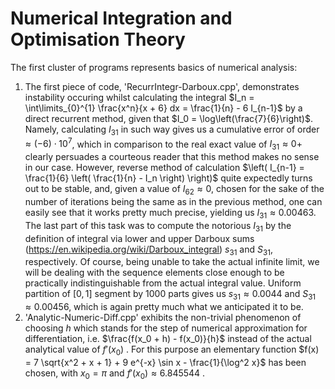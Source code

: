 # Numerical Integration and Optimisation Theory

The first cluster of programs represents basics of numerical analysis:
1. The first piece of code, 'RecurrIntegr-Darboux.cpp', demonstrates instability occuring whilst calculating the integral $I_n = \int\limits_{0}^{1} \frac{x^n}{x + 6} dx = \frac{1}{n} - 6 I_{n-1}$ by a direct recurrent method, given that $I_0 = \log\left(\frac{7}{6}\right)$. Namely, calculating $I_{31}$ in such way gives us a cumulative error of order $\approx (-6)\cdot 10^{7}$, which in comparison to the real exact value of $I_{31} \approx 0+$ clearly persuades a courteous reader that this method makes no sense in our case. However, reverse method of calculation $\left( I_{n-1} = \frac{1}{6} \left( \frac{1}{n} - I_n \right) \right)$ quite expectedly turns out to be stable, and, given a value of $I_{62} \approx 0$, chosen for the sake of the number of iterations being the same as in the previous method, one can easily see that it works pretty much precise, yielding us $I_{31} \approx 0.00463$. The last part of this task was to compute the notorious $I_{31}$ by the definition of integral via lower and upper Darboux sums (https://en.wikipedia.org/wiki/Darboux_integral) $s_{31}$ and $S_{31}$, respectively. Of course, being unable to take the actual infinite limit, we will be dealing with the sequence elements close enough to be practically indistinguishable from the actual integral value. Uniform partition of $\left[ 0, 1\right]$ segment by $1000$ parts gives us $s_{31} \approx 0.0044$ and $S_{31} \approx 0.00456$, which is again pretty much what we anticipated it to be.
2. 'Analytic-Numeric-Diff.cpp' exhibits the non-trivial phenomenon of choosing $h$ which stands for the step of numerical approximation for differentiation, i.e. $\frac{f(x_0 + h) - f(x_0)}{h}$ instead of the actual analytical value of $f'(x_0)$ . For this purpose an elementary function $f(x) = 7 \sqrt{x^2 + x + 1} + 9 e^{-x} \sin x - \frac{1}{\log^2 x}$ has been chosen, with $x_0 = \pi$ and $f'(x_0) \approx 6.845544$ .
